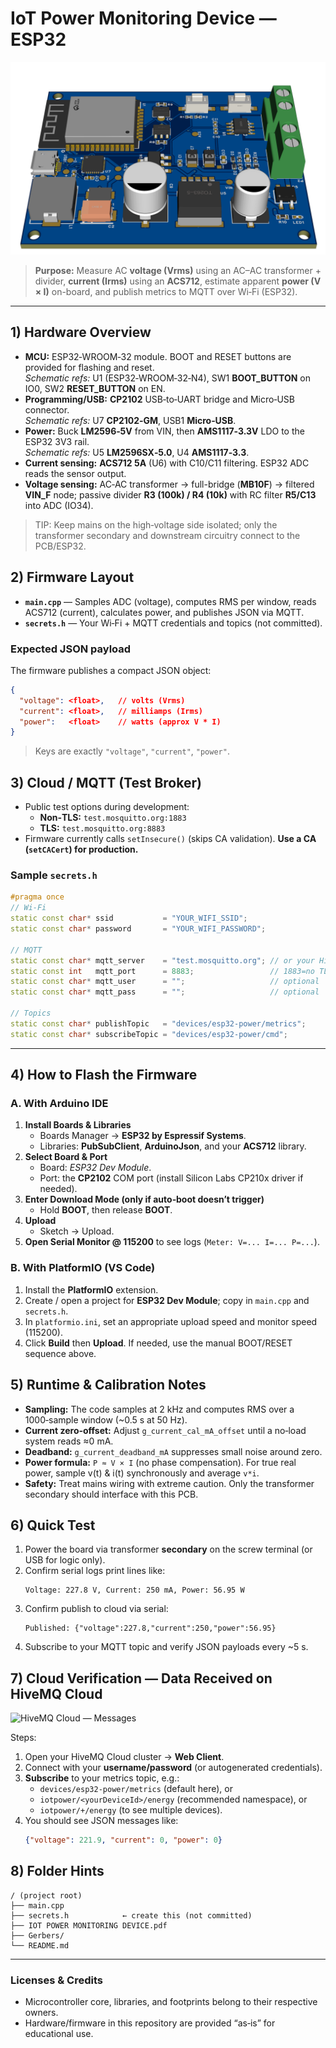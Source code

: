 # IoT Power Monitoring Device — ESP32

![3D PCB Render](3D_PCB1_2025-09-02.png)

> **Purpose:** Measure AC **voltage (Vrms)** using an AC–AC transformer + divider, **current (Irms)** using an **ACS712**, estimate apparent **power (V × I)** on-board, and publish metrics to MQTT over Wi‑Fi (ESP32).

---

## 1) Hardware Overview

- **MCU:** ESP32‑WROOM‑32 module. BOOT and RESET buttons are provided for flashing and reset.  
  *Schematic refs:* U1 (ESP32‑WROOM‑32‑N4), SW1 **BOOT_BUTTON** on IO0, SW2 **RESET_BUTTON** on EN.
- **Programming/USB:** **CP2102** USB‑to‑UART bridge and Micro‑USB connector.  
  *Schematic refs:* U7 **CP2102‑GM**, USB1 **Micro‑USB**.
- **Power:** Buck **LM2596‑5V** from VIN, then **AMS1117‑3.3V** LDO to the ESP32 3V3 rail.  
  *Schematic refs:* U5 **LM2596SX‑5.0**, U4 **AMS1117‑3.3**.
- **Current sensing:** **ACS712 5A** (U6) with C10/C11 filtering. ESP32 ADC reads the sensor output.  
- **Voltage sensing:** AC‑AC transformer → full-bridge (**MB10F**) → filtered **VIN_F** node; passive divider **R3 (100k) / R4 (10k)** with RC filter **R5/C13** into ADC (IO34).

> TIP: Keep mains on the high‑voltage side isolated; only the transformer secondary and downstream circuitry connect to the PCB/ESP32.


## 2) Firmware Layout

- **`main.cpp`** — Samples ADC (voltage), computes RMS per window, reads ACS712 (current), calculates power, and publishes JSON via MQTT.
- **`secrets.h`** — Your Wi‑Fi + MQTT credentials and topics (not committed).

### Expected JSON payload
The firmware publishes a compact JSON object:
```json
{
  "voltage": <float>,   // volts (Vrms)
  "current": <float>,   // milliamps (Irms)
  "power":   <float>    // watts (approx V * I)
}
```
> Keys are exactly `"voltage"`, `"current"`, `"power"`.


## 3) Cloud / MQTT (Test Broker)

- Public test options during development:  
  - **Non‑TLS:** `test.mosquitto.org:1883`  
  - **TLS:** `test.mosquitto.org:8883`  
- Firmware currently calls `setInsecure()` (skips CA validation). **Use a CA (`setCACert`) for production.**

### Sample `secrets.h`
```cpp
#pragma once
// Wi‑Fi
static const char* ssid           = "YOUR_WIFI_SSID";
static const char* password       = "YOUR_WIFI_PASSWORD";

// MQTT
static const char* mqtt_server    = "test.mosquitto.org"; // or your HiveMQ Cloud host
static const int   mqtt_port      = 8883;                 // 1883=no TLS, 8883=TLS
static const char* mqtt_user      = "";                   // optional
static const char* mqtt_pass      = "";                   // optional

// Topics
static const char* publishTopic   = "devices/esp32-power/metrics";
static const char* subscribeTopic = "devices/esp32-power/cmd";
```

---


## 4) How to Flash the Firmware

### A. With **Arduino IDE**
1. **Install Boards & Libraries**
   - Boards Manager → **ESP32 by Espressif Systems**.
   - Libraries: **PubSubClient**, **ArduinoJson**, and your **ACS712** library.
2. **Select Board & Port**
   - Board: *ESP32 Dev Module*.
   - Port: the **CP2102** COM port (install Silicon Labs CP210x driver if needed).
3. **Enter Download Mode (only if auto‑boot doesn’t trigger)**
   - Hold **BOOT**, then release **BOOT**.
4. **Upload**
   - Sketch → Upload.
5. **Open Serial Monitor @ 115200** to see logs (`Meter: V=... I=... P=...`).

### B. With **PlatformIO (VS Code)**
1. Install the **PlatformIO** extension.
2. Create / open a project for **ESP32 Dev Module**; copy in `main.cpp` and `secrets.h`.
3. In `platformio.ini`, set an appropriate upload speed and monitor speed (115200).
4. Click **Build** then **Upload**. If needed, use the manual BOOT/RESET sequence above.


## 5) Runtime & Calibration Notes

- **Sampling:** The code samples at 2 kHz and computes RMS over a 1000‑sample window (~0.5 s at 50 Hz).  
- **Current zero‑offset:** Adjust `g_current_cal_mA_offset` until a no‑load system reads ≈0 mA.  
- **Deadband:** `g_current_deadband_mA` suppresses small noise around zero.  
- **Power formula:** `P ≈ V × I` (no phase compensation). For true real power, sample v(t) & i(t) synchronously and average `v*i`.
- **Safety:** Treat mains wiring with extreme caution. Only the transformer secondary should interface with this PCB.


## 6) Quick Test

1. Power the board via transformer **secondary** on the screw terminal (or USB for logic only).
2. Confirm serial logs print lines like:  
   ```
   Voltage: 227.8 V, Current: 250 mA, Power: 56.95 W
   ```
3. Confirm publish to cloud via serial:  
   ```
   Published: {"voltage":227.8,"current":250,"power":56.95}
   ```
4. Subscribe to your MQTT topic and verify JSON payloads every ~5 s.

## 7) Cloud Verification — Data Received on HiveMQ Cloud

![HiveMQ Cloud — Messages]([344074d6-5e1c-4e63-b0bc-b956998c3cb1.png](https://github.com/Oluwatunmise116/IOT-POWER-MONITORING-DEVICE/blob/main/Cloud%20Server%20.png))

Steps:
1. Open your HiveMQ Cloud cluster → **Web Client**.  
2. Connect with your **username/password** (or autogenerated credentials).  
3. **Subscribe** to your metrics topic, e.g.:
   - `devices/esp32-power/metrics` (default here), or
   - `iotpower/<yourDeviceId>/energy` (recommended namespace), or
   - `iotpower/+/energy` (to see multiple devices).
4. You should see JSON messages like:
   ```json
   {"voltage": 221.9, "current": 0, "power": 0}
   ```



## 8) Folder Hints

```
/ (project root)
├── main.cpp
├── secrets.h            ← create this (not committed)
├── IOT POWER MONITORING DEVICE.pdf
├── Gerbers/
└── README.md
```

---

### Licenses & Credits
- Microcontroller core, libraries, and footprints belong to their respective owners.
- Hardware/firmware in this repository are provided “as‑is” for educational use.
